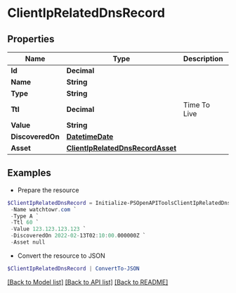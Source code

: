 # ClientIpRelatedDnsRecord
## Properties

Name | Type | Description | Notes
------------ | ------------- | ------------- | -------------
**Id** | **Decimal** |  | 
**Name** | **String** |  | 
**Type** | **String** |  | 
**Ttl** | **Decimal** | Time To Live | 
**Value** | **String** |  | 
**DiscoveredOn** | [**DatetimeDate**](DatetimeDate.md) |  | 
**Asset** | [**ClientIpRelatedDnsRecordAsset**](ClientIpRelatedDnsRecordAsset.md) |  | 

## Examples

- Prepare the resource
```powershell
$ClientIpRelatedDnsRecord = Initialize-PSOpenAPIToolsClientIpRelatedDnsRecord  -Id 1 `
 -Name watchtowr.com `
 -Type A `
 -Ttl 60 `
 -Value 123.123.123.123 `
 -DiscoveredOn 2022-02-13T02:10:00.000000Z `
 -Asset null
```

- Convert the resource to JSON
```powershell
$ClientIpRelatedDnsRecord | ConvertTo-JSON
```

[[Back to Model list]](../README.md#documentation-for-models) [[Back to API list]](../README.md#documentation-for-api-endpoints) [[Back to README]](../README.md)

